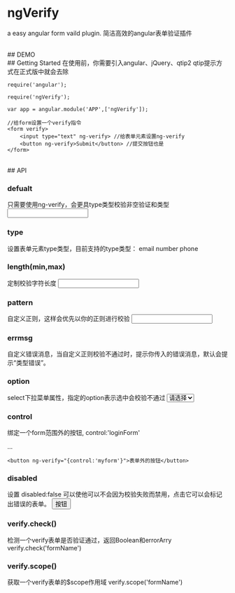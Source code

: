 # ngVerify
a easy angular form vaild plugin.
简洁高效的angular表单验证插件


<br>
## DEMO


<br>
## Getting Started
在使用前，你需要引入angular、jQuery、qtip2
qtip提示方式在正式版中就会去除

	require('angular');
	
	require('ngVerify');
	
	var app = angular.module('APP',['ngVerify']);
	
	//给form设置一个verify指令
	<form verify>
		<input type="text" ng-verify> //给表单元素设置ng-verify
		<button ng-verify>Submit</button> //提交按钮也是
  	</form>


<br> 
## API

### defualt
只需要使用ng-verify，会更具type类型校验非空验证和类型
	<input type="text" ng-verify>

### type
设置表单元素type类型，目前支持的type类型：
email
number
phone


### length(min,max)
定制校验字符长度
	<input type="text" ng-verify="min:3,max:6">

### pattern
自定义正则，这样会优先以你的正则进行校验
	<input type="text" ng-verify="pattern:/a-zA-Z/">

### errmsg
自定义错误消息，当自定义正则校验不通过时，提示你传入的错误消息，默认会提示“类型错误”。


### option
select下拉菜单属性，指定的option表示选中会校验不通过
	<select ng-verify="{option:0}">
    	<option>请选择</option>
    	<option>1</option>
    	<option>2</option>
    	<option>3</option>
    </select>

### control
绑定一个form范围外的按钮, control:'loginForm'
	<form name="myform">
		...
	</form>
	
	<button ng-verify="{control:'myform'}">表单外的按钮</button>

### disabled
设置 disabled:false 可以使他可以不会因为校验失败而禁用，点击它可以会标记出错误的表单。
	<button ng-verify="{disabled:false}">按钮</button>


### verify.check()
检测一个verify表单是否验证通过，返回Boolean和errorArry
	verify.check('formName')

### verify.scope()
获取一个verify表单的$scope作用域
	verify.scope('formName')
